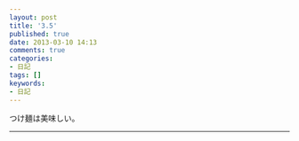```yaml
---
layout: post
title: '3.5'
published: true
date: 2013-03-10 14:13
comments: true
categories:
- 日記
tags: []
keywords:
- 日記
---
```

つけ麺は美味しい。

---


